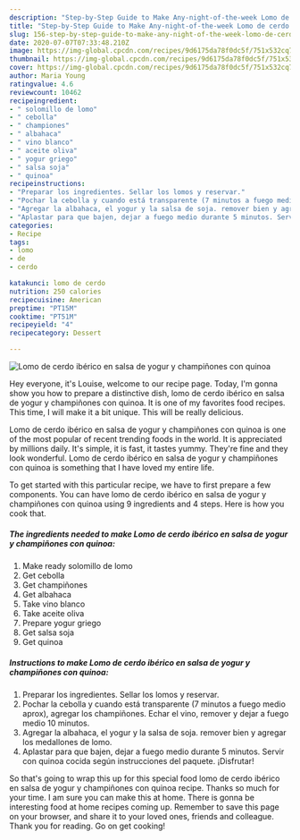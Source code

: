```yaml
---
description: "Step-by-Step Guide to Make Any-night-of-the-week Lomo de cerdo ibérico en salsa de yogur y champiñones con quinoa"
title: "Step-by-Step Guide to Make Any-night-of-the-week Lomo de cerdo ibérico en salsa de yogur y champiñones con quinoa"
slug: 156-step-by-step-guide-to-make-any-night-of-the-week-lomo-de-cerdo-iberico-en-salsa-de-yogur-y-champinones-con-quinoa
date: 2020-07-07T07:33:48.210Z
image: https://img-global.cpcdn.com/recipes/9d6175da78f0dc5f/751x532cq70/lomo-de-cerdo-iberico-en-salsa-de-yogur-y-champinones-con-quinoa-foto-principal.jpg
thumbnail: https://img-global.cpcdn.com/recipes/9d6175da78f0dc5f/751x532cq70/lomo-de-cerdo-iberico-en-salsa-de-yogur-y-champinones-con-quinoa-foto-principal.jpg
cover: https://img-global.cpcdn.com/recipes/9d6175da78f0dc5f/751x532cq70/lomo-de-cerdo-iberico-en-salsa-de-yogur-y-champinones-con-quinoa-foto-principal.jpg
author: Maria Young
ratingvalue: 4.6
reviewcount: 10462
recipeingredient:
- " solomillo de lomo"
- " cebolla"
- " championes"
- " albahaca"
- " vino blanco"
- " aceite oliva"
- " yogur griego"
- " salsa soja"
- " quinoa"
recipeinstructions:
- "Preparar los ingredientes. Sellar los lomos y reservar."
- "Pochar la cebolla y cuando está transparente (7 minutos a fuego medio aprox), agregar los champiñones. Echar el vino, remover y dejar a fuego medio 10 minutos."
- "Agregar la albahaca, el yogur y la salsa de soja. remover bien y agregar los medallones de lomo."
- "Aplastar para que bajen, dejar a fuego medio durante 5 minutos. Servir con quinoa cocida según instrucciones del paquete. ¡Disfrutar!"
categories:
- Recipe
tags:
- lomo
- de
- cerdo

katakunci: lomo de cerdo 
nutrition: 250 calories
recipecuisine: American
preptime: "PT15M"
cooktime: "PT51M"
recipeyield: "4"
recipecategory: Dessert

---
```



![Lomo de cerdo ibérico en salsa de yogur y champiñones con quinoa](https://img-global.cpcdn.com/recipes/9d6175da78f0dc5f/751x532cq70/lomo-de-cerdo-iberico-en-salsa-de-yogur-y-champinones-con-quinoa-foto-principal.jpg)

Hey everyone, it's Louise, welcome to our recipe page. Today, I'm gonna show you how to prepare a distinctive dish, lomo de cerdo ibérico en salsa de yogur y champiñones con quinoa. It is one of my favorites food recipes. This time, I will make it a bit unique. This will be really delicious.

Lomo de cerdo ibérico en salsa de yogur y champiñones con quinoa is one of the most popular of recent trending foods in the world. It is appreciated by millions daily. It's simple, it is fast, it tastes yummy. They're fine and they look wonderful. Lomo de cerdo ibérico en salsa de yogur y champiñones con quinoa is something that I have loved my entire life.




To get started with this particular recipe, we have to first prepare a few components. You can have lomo de cerdo ibérico en salsa de yogur y champiñones con quinoa using 9 ingredients and 4 steps. Here is how you cook that.

<!--inarticleads1-->

##### The ingredients needed to make Lomo de cerdo ibérico en salsa de yogur y champiñones con quinoa:

1. Make ready  solomillo de lomo
1. Get  cebolla
1. Get  champiñones
1. Get  albahaca
1. Take  vino blanco
1. Take  aceite oliva
1. Prepare  yogur griego
1. Get  salsa soja
1. Get  quinoa




<!--inarticleads2-->

##### Instructions to make Lomo de cerdo ibérico en salsa de yogur y champiñones con quinoa:

1. Preparar los ingredientes. Sellar los lomos y reservar.
1. Pochar la cebolla y cuando está transparente (7 minutos a fuego medio aprox), agregar los champiñones. Echar el vino, remover y dejar a fuego medio 10 minutos.
1. Agregar la albahaca, el yogur y la salsa de soja. remover bien y agregar los medallones de lomo.
1. Aplastar para que bajen, dejar a fuego medio durante 5 minutos. Servir con quinoa cocida según instrucciones del paquete. ¡Disfrutar!




So that's going to wrap this up for this special food lomo de cerdo ibérico en salsa de yogur y champiñones con quinoa recipe. Thanks so much for your time. I am sure you can make this at home. There is gonna be interesting food at home recipes coming up. Remember to save this page on your browser, and share it to your loved ones, friends and colleague. Thank you for reading. Go on get cooking!
